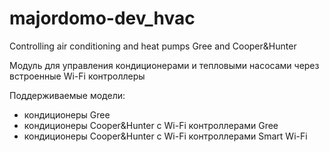 # majordomo-dev_hvac
Controlling air conditioning and heat pumps Gree and Cooper&amp;Hunter

Модуль для управления кондиционерами и тепловыми насосами через встроенные Wi-Fi контроллеры

Поддерживаемые модели:
- кондиционеры Gree
- кондиционеры Cooper&amp;Hunter с Wi-Fi контроллерами Gree
- кондиционеры Cooper&amp;Hunter с Wi-Fi контроллерами Smart Wi-Fi
